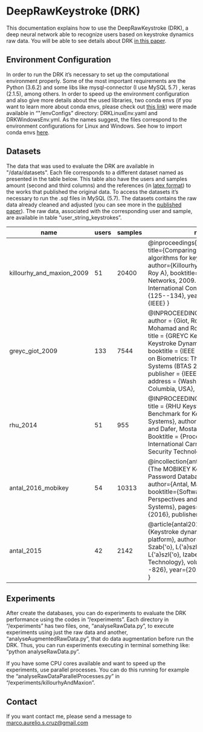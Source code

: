 # DeepRawKeystroke (DRK)

This documentation explains how to use the DeepRawKeystroke (DRK), a deep neural network able to recognize users based on keystroke dynamics raw data. You will be able to see details about DRK [in this paper](). 

## Environment Configuration

In order to run the DRK it’s necessary to set up the computational environment properly. Some of the most important requirements are the Python (3.6.2) and some libs like mysql-connector (I use MySQL 5.7) , keras (2.1.5), among others. In order to speed up the environment configuration and also give more details about the used libraries, two conda envs (if you want to learn more about conda envs, please check out [this link](https://docs.anaconda.com/anaconda/)) were made available in “"/envConfigs” directory: DRKLinuxEnv.yaml and DRKWindowsEnv.yml. As the names suggest, the files correspond to the environment configurations for Linux and Windows. See how to import conda envs [here](https://docs.conda.io/projects/conda/en/latest/user-guide/tasks/manage-environments.html#creating-an-environment-from-an-environment-yml-file).

## Datasets

The data that was used to evaluate the DRK are available in "/data/datasets". Each file corresponds to a different dataset named as presented in the table below. This table also have the users and samples amount (second and third columns) and the references (in [latex format](https://www.latex-project.org/)) to the works that published the original data. To access the datasets it’s necessary to run the .sql files in MySQL (5.7). The datasets contains the raw data already cleaned and adjusted (you can see more in the [published  paper]()). The raw data, associated with the corresponding user and sample, are available in table “user_string_keystrokes”.


| name                      | users | samples | reference                                                                                                                                                                                                                                                                                                                                                                                                      |
|---------------------------|-------|---------|----------------------------------------------------------------------------------------------------------------------------------------------------------------------------------------------------------------------------------------------------------------------------------------------------------------------------------------------------------------------------------------------------------------|
| killourhy_and_maxion_2009 | 51    | 20400   | @inproceedings{killourhy2009comparing, title={Comparing anomaly-detection algorithms for keystroke dynamics}, author={Killourhy, Kevin S and Maxion, Roy A}, booktitle={Dependable Systems \& Networks, 2009. DSN'09. IEEE/IFIP International Conference on}, pages={125--134}, year={2009}, organization={IEEE} }                                                                                             |
| greyc_giot_2009           | 133   | 7544    | @INPROCEEDINGS{ giot2009benchmark, author = {Giot, Romain and El-Abed, Mohamad and Rosenberger Christophe}, title = {GREYC Keystroke: a Benchmark for Keystroke Dynamics Biometric Systems}, booktitle = {IEEE International Conference on Biometrics: Theory, Applications and Systems (BTAS 2009)}, year = {2009}, publisher = {IEEE Computer Society}, address = {Washington, District of Columbia, USA}, } |
| rhu_2014                  | 51    | 955     | @INPROCEEDINGS{rhu2014benchmark, title = {RHU Keystroke: A Mobile-based Benchmark for Keystroke Dynamics Systems}, author = {El-Abed, Mohamad and Dafer, Mostafa and El Khayat, Ramzi}, Booktitle = {Proceedings of the 48th IEEE International Carnahan Conference on Security Technology} year = {2014} }                                                                                                    |
| antal_2016_mobikey        | 54    | 10313   | @incollection{antal2016mobikey, title={The MOBIKEY Keystroke Dynamics Password Database: Benchmark Results}, author={Antal, Margit and Nemes, Lehel}, booktitle={Software Engineering Perspectives and Application in Intelligent Systems}, pages={35--46}, year={2016}, publisher={Springer} }                                                                                                                |
| antal_2015                | 42    | 2142    | @article{antal2015keystroke, title={Keystroke dynamics on android platform}, author={Antal, Margit and Szab{\'o}, L{\'a}szl{\'o} Zsolt and L{\'a}szl{\'o}, Izabella}, journal={Procedia Technology}, volume={19}, pages={820--826}, year={2015}, publisher={Elsevier} }                                                                                                                                        |

## Experiments

After create the databases, you can do experiments to evaluate the DRK performance using the codes in “/experiments”. Each directory in “/experiments” has two files, one, “analyseRawData.py”, to execute experiments using just the raw data and another, “analyseAugmentedRawData.py”, that do data augmentation before run the DRK. Thus, you can run experiments executing in terminal something like: “python analyseRawData.py”.

If you have some CPU cores available and want to speed up the experiments, use parallel processes. You can do this running for example the “analyseRawDataParallelProcesses.py” in “/experiments/killourhyAndMaxion”.

## Contact

If you want contact me, please send a message to marco.aurelio.s.cruz@gmail.com

